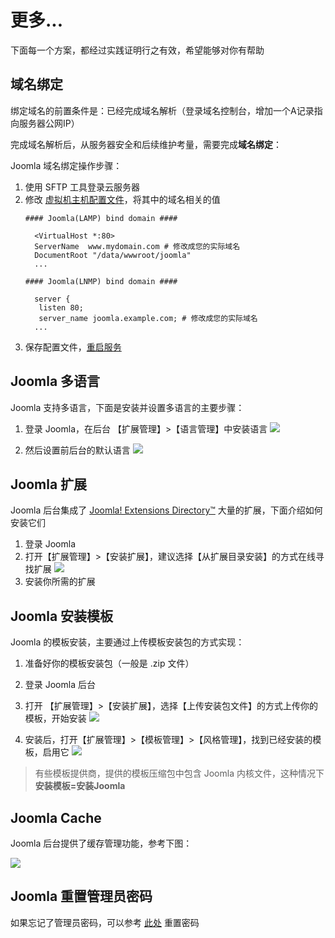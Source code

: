 # 更多...

下面每一个方案，都经过实践证明行之有效，希望能够对你有帮助

## 域名绑定

绑定域名的前置条件是：已经完成域名解析（登录域名控制台，增加一个A记录指向服务器公网IP）  

完成域名解析后，从服务器安全和后续维护考量，需要完成**域名绑定**：

Joomla 域名绑定操作步骤：

1. 使用 SFTP 工具登录云服务器
2. 修改 [虚拟机主机配置文件](/zh/stack-components.html#apache)，将其中的域名相关的值
   ```text
   #### Joomla(LAMP) bind domain #### 

     <VirtualHost *:80>
     ServerName  www.mydomain.com # 修改成您的实际域名
     DocumentRoot "/data/wwwroot/joomla"
     ...
     
   #### Joomla(LNMP) bind domain #### 

     server {
      listen 80;
      server_name joomla.example.com; # 修改成您的实际域名
     ...

   ```
3. 保存配置文件，[重启服务](/zh/admin-services.html#apache)

## Joomla 多语言

Joomla 支持多语言，下面是安装并设置多语言的主要步骤：

1. 登录 Joomla，在后台 【扩展管理】>【语言管理】中安装语言
  ![](https://libs.websoft9.com/Websoft9/DocsPicture/zh/joomla/joomla-bkinstalllan-websoft9.png)

2. 然后设置前后台的默认语言
  ![](https://libs.websoft9.com/Websoft9/DocsPicture/zh/joomla/joomla-bkenablelang-websoft9.png)

## Joomla 扩展

Joomla 后台集成了 [Joomla! Extensions Directory™](https://extensions.joomla.org/) 大量的扩展，下面介绍如何安装它们

1. 登录 Joomla
2. 打开【扩展管理】>【安装扩展】，建议选择【从扩展目录安装】的方式在线寻找扩展
   ![](https://libs.websoft9.com/Websoft9/DocsPicture/zh/joomla/joomla-bkinstallext-websoft9.png)
3. 安装你所需的扩展

## Joomla 安装模板

Joomla 的模板安装，主要通过上传模板安装包的方式实现：

1. 准备好你的模板安装包（一般是 .zip 文件）

2. 登录 Joomla 后台

3. 打开 【扩展管理】>【安装扩展】，选择【上传安装包文件】的方式上传你的模板，开始安装
   ![](https://libs.websoft9.com/Websoft9/DocsPicture/zh/joomla/joomla-bkuploadext-websoft9.png)

4. 安装后，打开【扩展管理】>【模板管理】>【风格管理】，找到已经安装的模板，启用它
   ![](https://libs.websoft9.com/Websoft9/DocsPicture/zh/joomla/joomla-bkenabletemplate-websoft9.png)

> 有些模板提供商，提供的模板压缩包中包含 Joomla 内核文件，这种情况下 **安装模板=安装Joomla**

## Joomla Cache

Joomla 后台提供了缓存管理功能，参考下图：

![](https://libs.websoft9.com/Websoft9/DocsPicture/zh/joomla/joomla-cache-websoft9.png)

## Joomla 重置管理员密码

如果忘记了管理员密码，可以参考 [此处](https://docs.joomla.org/How_do_you_recover_or_reset_your_admin_password%3F/zh-cn) 重置密码
